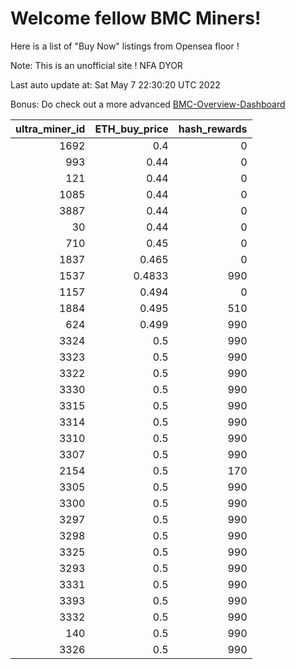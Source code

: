 # Welcome fellow BMC Miners!
Here is a list of "Buy Now" listings from Opensea floor !

Note: This is an unofficial site ! NFA DYOR

Last auto update at: Sat May  7 22:30:20 UTC 2022

Bonus: Do check out a more advanced [BMC-Overview-Dashboard](https://dune.com/defifunk/BMC-Overview-Dashboard)


|   ultra_miner_id |   ETH_buy_price |   hash_rewards |
|-----------------:|----------------:|---------------:|
|             1692 |          0.4    |              0 |
|              993 |          0.44   |              0 |
|              121 |          0.44   |              0 |
|             1085 |          0.44   |              0 |
|             3887 |          0.44   |              0 |
|               30 |          0.44   |              0 |
|              710 |          0.45   |              0 |
|             1837 |          0.465  |              0 |
|             1537 |          0.4833 |            990 |
|             1157 |          0.494  |              0 |
|             1884 |          0.495  |            510 |
|              624 |          0.499  |            990 |
|             3324 |          0.5    |            990 |
|             3323 |          0.5    |            990 |
|             3322 |          0.5    |            990 |
|             3330 |          0.5    |            990 |
|             3315 |          0.5    |            990 |
|             3314 |          0.5    |            990 |
|             3310 |          0.5    |            990 |
|             3307 |          0.5    |            990 |
|             2154 |          0.5    |            170 |
|             3305 |          0.5    |            990 |
|             3300 |          0.5    |            990 |
|             3297 |          0.5    |            990 |
|             3298 |          0.5    |            990 |
|             3325 |          0.5    |            990 |
|             3293 |          0.5    |            990 |
|             3331 |          0.5    |            990 |
|             3393 |          0.5    |            990 |
|             3332 |          0.5    |            990 |
|              140 |          0.5    |            990 |
|             3326 |          0.5    |            990 |